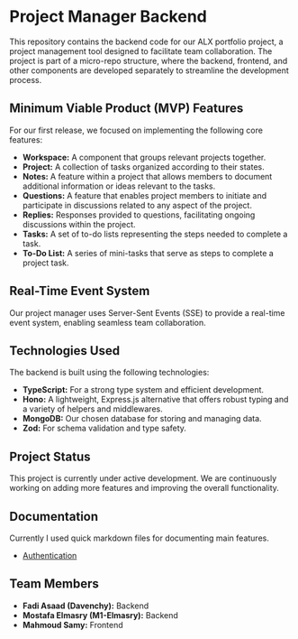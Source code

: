 # Project Manager Backend

This repository contains the backend code for our ALX portfolio project, a project management tool designed to facilitate team collaboration. The project is part of a micro-repo structure, where the backend, frontend, and other components are developed separately to streamline the development process.

## Minimum Viable Product (MVP) Features

For our first release, we focused on implementing the following core features:

- **Workspace:** A component that groups relevant projects together.
- **Project:** A collection of tasks organized according to their states.
- **Notes:** A feature within a project that allows members to document additional information or ideas relevant to the tasks.
- **Questions:** A feature that enables project members to initiate and participate in discussions related to any aspect of the project.
- **Replies:** Responses provided to questions, facilitating ongoing discussions within the project.
- **Tasks:** A set of to-do lists representing the steps needed to complete a task.
- **To-Do List:** A series of mini-tasks that serve as steps to complete a project task.

## Real-Time Event System

Our project manager uses Server-Sent Events (SSE) to provide a real-time event system, enabling seamless team collaboration.

## Technologies Used

The backend is built using the following technologies:

- **TypeScript:** For a strong type system and efficient development.
- **Hono:** A lightweight, Express.js alternative that offers robust typing and a variety of helpers and middlewares.
- **MongoDB:** Our chosen database for storing and managing data.
- **Zod:** For schema validation and type safety.

## Project Status

This project is currently under active development. We are continuously working on adding more features and improving the overall functionality.

## Documentation

Currently I used quick markdown files for documenting main features.

- [Authentication](/docs/auth.md)

## Team Members

- **Fadi Asaad (Davenchy):** Backend
- **Mostafa Elmasry (M1-Elmasry):** Backend
- **Mahmoud Samy:** Frontend
